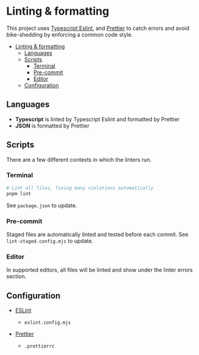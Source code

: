 # Linting & formatting

This project uses [Typescript Eslint](https://typescript-eslint.io/), and [Prettier](https://prettier.io/) to catch errors and avoid bike-shedding by enforcing a common code style.

- [Linting \& formatting](#linting--formatting)
  - [Languages](#languages)
  - [Scripts](#scripts)
    - [Terminal](#terminal)
    - [Pre-commit](#pre-commit)
    - [Editor](#editor)
  - [Configuration](#configuration)

## Languages

- **Typescript** is linted by Typescript Eslint and formatted by Prettier
- **JSON** is formatted by Prettier

## Scripts

There are a few different contexts in which the linters run.

### Terminal

```bash
# Lint all files, fixing many violations automatically
pnpm lint
```

See `package.json` to update.

### Pre-commit

Staged files are automatically linted and tested before each commit. See `lint-staged.config.mjs` to update.

### Editor

In supported editors, all files will be linted and show under the linter errors section.

## Configuration

- [ESLint](https://eslint.org/docs/latest/use/configure/)
  - `eslint.config.mjs`

- [Prettier](https://prettier.io/docs/en/configuration.html)
  - `.prettierrc`
